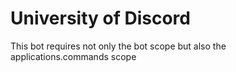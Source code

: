 # University of Discord

This bot requires not only the bot scope but also the applications.commands scope

